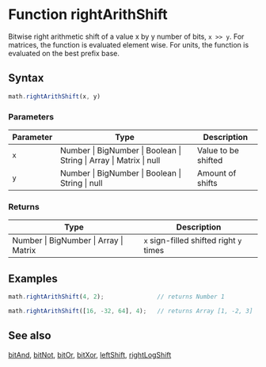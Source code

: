 # Function rightArithShift

Bitwise right arithmetic shift of a value x by y number of bits, `x >> y`.
For matrices, the function is evaluated element wise.
For units, the function is evaluated on the best prefix base.


## Syntax

```js
math.rightArithShift(x, y)
```

### Parameters

Parameter | Type | Description
--------- | ---- | -----------
`x` | Number &#124; BigNumber &#124; Boolean &#124; String &#124; Array &#124; Matrix &#124; null | Value to be shifted
`y` | Number &#124; BigNumber &#124; Boolean &#124; String &#124; null | Amount of shifts

### Returns

Type | Description
---- | -----------
Number &#124; BigNumber &#124; Array &#124; Matrix | `x` sign-filled shifted right `y` times


## Examples

```js
math.rightArithShift(4, 2);               // returns Number 1

math.rightArithShift([16, -32, 64], 4);   // returns Array [1, -2, 3]
```


## See also

[bitAnd](bitAnd.md),
[bitNot](bitNot.md),
[bitOr](bitOr.md),
[bitXor](bitXor.md),
[leftShift](leftShift.md),
[rightLogShift](rightLogShift.md)


<!-- Note: This file is automatically generated from source code comments. Changes made in this file will be overridden. -->
